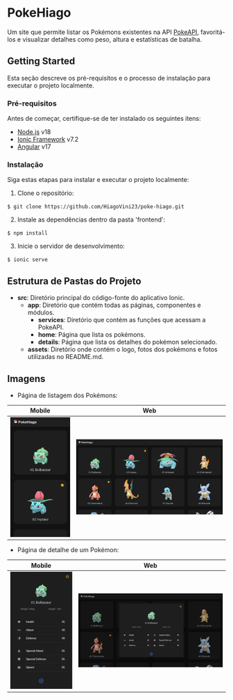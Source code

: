 # PokeHiago

Um site que permite listar os Pokémons existentes na API [PokeAPI](https://pokeapi.co/), favoritá-los e visualizar detalhes como peso, altura e estatísticas de batalha.

## Getting Started

Esta seção descreve os pré-requisitos e o processo de instalação para executar o projeto localmente.

### Pré-requisitos

Antes de começar, certifique-se de ter instalado os seguintes itens:

- [Node.js](https://nodejs.org/) v18
- [Ionic Framework](https://ionicframework.com/) v7.2
- [Angular](https://angular.io/) v17

### Instalação

Siga estas etapas para instalar e executar o projeto localmente:

1. Clone o repositório:
```
$ git clone https://github.com/HiagoVini23/poke-hiago.git
```
2. Instale as dependências dentro da pasta 'frontend':
```
$ npm install
```
3. Inicie o servidor de desenvolvimento:
```
$ ionic serve
```
## Estrutura de Pastas do Projeto

- **src**: Diretório principal do código-fonte do aplicativo Ionic.
  - **app**: Diretório que contém todas as páginas, componentes e módulos.
    - **services**: Diretório que contém as funções que acessam a PokeAPI.
    - **home**: Página que lista os pokémons.
    - **details**: Página que lista os detalhes do pokémon selecionado.
  - **assets**: Diretório onde contém o logo, fotos dos pokémons e fotos utilizadas no README.md.

## Imagens

- Página de listagem dos Pokémons:

| Mobile | Web |
|--------|-----|
| ![HomepagePhone](./frontend/src/assets/docs/HomePhone.png) | ![HomepagePC](./frontend/src/assets/docs/HomePC.png) |

- Página de detalhe de um Pokémon:

| Mobile | Web |
|--------|-----|
| ![HomepagePhone](./frontend/src/assets/docs/DetailPhone.png) | ![HomepagePC](./frontend/src/assets/docs/DetailPC.png) |
